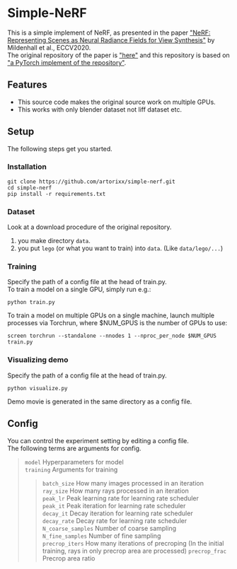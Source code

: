 # Simple-NeRF

This is a simple implement of NeRF, as presented in the paper ["NeRF: Representing Scenes as Neural Radiance Fields for View Synthesis"](https://www.matthewtancik.com/nerf) by Mildenhall et al., ECCV2020.  
The original repository of the paper is ["here"](https://github.com/bmild/nerf) and this repository is based on ["a PyTorch implement of the repository"](https://github.com/yenchenlin/nerf-pytorch).  

## Features
- This source code makes the original source work on multiple GPUs.
- This works with only blender dataset not liff dataset etc.

## Setup

The following steps get you started.

### Installation
```
git clone https://github.com/artorixx/simple-nerf.git
cd simple-nerf
pip install -r requirements.txt
```
### Dataset
Look at a download procedure of the original repository.  
1. you make directory `data`.  
2. you put `lego` (or what you want to train) into `data`. (Like `data/lego/...`)

### Training
Specify the path of a config file at the head of train.py.  
To train a model on a single GPU, simply run e.g.:
```
python train.py
```

To train a model on multiple GPUs on a single machine, launch multiple processes via Torchrun, where $NUM_GPUS is the number of GPUs to use:

```
screen torchrun --standalone --nnodes 1 --nproc_per_node $NUM_GPUS train.py
```

### Visualizing demo
Specify the path of a config file at the head of train.py.  
```
python visualize.py
```
Demo movie is generated in the same directory as a config file.  

## Config
You can control the experiment setting by editing a config file.  
The following terms are arguments for config.  
>`model` Hyperparameters for model  
>`training` Arguments for training
>>`batch_size` How many images processed in an iteration
>`ray_size` How many rays processed in an iteration  
>`peak_lr` Peak learning rate for learning rate scheduler  
>`peak_it` Peak iteration for learning rate scheduler  
>`decay_it` Decay iteration for learning rate scheduler  
>`decay_rate` Decay rate for learning rate scheduler  
>`N_coarse_samples` Number of coarse sampling  
>`N_fine_samples` Number of fine sampling  
>`precrop_iters` How many iterations of precroping (In the initial training, rays in only precrop area are processed)
>`precrop_frac` Precrop area ratio 




